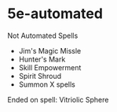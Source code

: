 # 5e-automated

Not Automated Spells
* Jim's Magic Missle
* Hunter's Mark
* Skill Empowerment
* Spirit Shroud
* Summon X spells

Ended on spell:
Vitriolic Sphere
